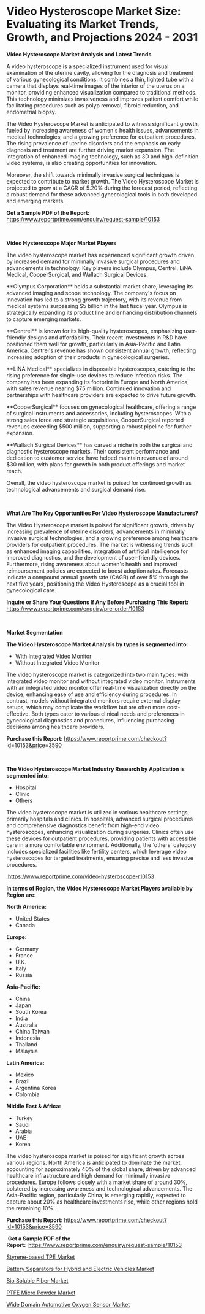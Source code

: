 <p><h1>Video Hysteroscope Market Size: Evaluating its Market Trends, Growth, and Projections 2024 - 2031</h1></p><p><strong>Video Hysteroscope Market Analysis and Latest Trends</strong></p>
<p><p>A video hysteroscope is a specialized instrument used for visual examination of the uterine cavity, allowing for the diagnosis and treatment of various gynecological conditions. It combines a thin, lighted tube with a camera that displays real-time images of the interior of the uterus on a monitor, providing enhanced visualization compared to traditional methods. This technology minimizes invasiveness and improves patient comfort while facilitating procedures such as polyp removal, fibroid reduction, and endometrial biopsy.</p><p>The Video Hysteroscope Market is anticipated to witness significant growth, fueled by increasing awareness of women's health issues, advancements in medical technologies, and a growing preference for outpatient procedures. The rising prevalence of uterine disorders and the emphasis on early diagnosis and treatment are further driving market expansion. The integration of enhanced imaging technology, such as 3D and high-definition video systems, is also creating opportunities for innovation. </p><p>Moreover, the shift towards minimally invasive surgical techniques is expected to contribute to market growth. The Video Hysteroscope Market is projected to grow at a CAGR of 5.20% during the forecast period, reflecting a robust demand for these advanced gynecological tools in both developed and emerging markets.</p></p>
<p><strong>Get a Sample PDF of the Report:&nbsp;</strong> <a href="https://www.reportprime.com/enquiry/request-sample/10153">https://www.reportprime.com/enquiry/request-sample/10153</a></p>
<p>&nbsp;</p>
<p><strong>Video Hysteroscope Major Market Players</strong></p>
<p><p>The video hysteroscope market has experienced significant growth driven by increased demand for minimally invasive surgical procedures and advancements in technology. Key players include Olympus, Centrel, LiNA Medical, CooperSurgical, and Wallach Surgical Devices.</p><p>**Olympus Corporation** holds a substantial market share, leveraging its advanced imaging and scope technology. The company's focus on innovation has led to a strong growth trajectory, with its revenue from medical systems surpassing $5 billion in the last fiscal year. Olympus is strategically expanding its product line and enhancing distribution channels to capture emerging markets.</p><p>**Centrel** is known for its high-quality hysteroscopes, emphasizing user-friendly designs and affordability. Their recent investments in R&D have positioned them well for growth, particularly in Asia-Pacific and Latin America. Centrel's revenue has shown consistent annual growth, reflecting increasing adoption of their products in gynecological surgeries.</p><p>**LiNA Medical** specializes in disposable hysteroscopes, catering to the rising preference for single-use devices to reduce infection risks. The company has been expanding its footprint in Europe and North America, with sales revenue nearing $75 million. Continued innovation and partnerships with healthcare providers are expected to drive future growth.</p><p>**CooperSurgical** focuses on gynecological healthcare, offering a range of surgical instruments and accessories, including hysteroscopes. With a strong sales force and strategic acquisitions, CooperSurgical reported revenues exceeding $500 million, supporting a robust pipeline for further expansion.</p><p>**Wallach Surgical Devices** has carved a niche in both the surgical and diagnostic hysteroscope markets. Their consistent performance and dedication to customer service have helped maintain revenue of around $30 million, with plans for growth in both product offerings and market reach.</p><p>Overall, the video hysteroscope market is poised for continued growth as technological advancements and surgical demand rise.</p></p>
<p>&nbsp;</p>
<p><strong>What Are The Key Opportunities For Video Hysteroscope Manufacturers?</strong></p>
<p><p>The Video Hysteroscope market is poised for significant growth, driven by increasing prevalence of uterine disorders, advancements in minimally invasive surgical technologies, and a growing preference among healthcare providers for outpatient procedures. The market is witnessing trends such as enhanced imaging capabilities, integration of artificial intelligence for improved diagnostics, and the development of user-friendly devices. Furthermore, rising awareness about women's health and improved reimbursement policies are expected to boost adoption rates. Forecasts indicate a compound annual growth rate (CAGR) of over 5% through the next five years, positioning the Video Hysteroscope as a crucial tool in gynecological care.</p></p>
<p><strong>Inquire or Share Your Questions If Any Before Purchasing This Report:</strong> <a href="https://www.reportprime.com/enquiry/pre-order/10153">https://www.reportprime.com/enquiry/pre-order/10153</a></p>
<p>&nbsp;</p>
<p><strong>Market Segmentation</strong></p>
<p><strong>The Video Hysteroscope Market Analysis by types is segmented into:</strong></p>
<p><ul><li>With Integrated Video Monitor</li><li>Without Integrated Video Monitor</li></ul></p>
<p><p>The video hysteroscope market is categorized into two main types: with integrated video monitor and without integrated video monitor. Instruments with an integrated video monitor offer real-time visualization directly on the device, enhancing ease of use and efficiency during procedures. In contrast, models without integrated monitors require external display setups, which may complicate the workflow but are often more cost-effective. Both types cater to various clinical needs and preferences in gynecological diagnostics and procedures, influencing purchasing decisions among healthcare providers.</p></p>
<p><strong>Purchase this Report:&nbsp;</strong><a href="https://www.reportprime.com/checkout?id=10153&price=3590">https://www.reportprime.com/checkout?id=10153&price=3590</a></p>
<p>&nbsp;</p>
<p><strong>The Video Hysteroscope Market Industry Research by Application is segmented into:</strong></p>
<p><ul><li>Hospital</li><li>Clinic</li><li>Others</li></ul></p>
<p><p>The video hysteroscope market is utilized in various healthcare settings, primarily hospitals and clinics. In hospitals, advanced surgical procedures and comprehensive diagnostics benefit from high-end video hysteroscopes, enhancing visualization during surgeries. Clinics often use these devices for outpatient procedures, providing patients with accessible care in a more comfortable environment. Additionally, the 'others' category includes specialized facilities like fertility centers, which leverage video hysteroscopes for targeted treatments, ensuring precise and less invasive procedures.</p></p>
<p><a href="https://www.reportprime.com/video-hysteroscope-r10153">&nbsp;https://www.reportprime.com/video-hysteroscope-r10153</a></p>
<p><strong>In terms of Region, the Video Hysteroscope Market Players available by Region are:</strong></p>
<p>
    <p> <strong> North America: </strong>
        <ul>
            <li>United States</li>
            <li>Canada</li>
        </ul>
        </p> 
    <p> <strong> Europe: </strong>
        <ul>
            <li>Germany</li>
            <li>France</li>
            <li>U.K.</li>
            <li>Italy</li>
            <li>Russia</li>
        </ul>
        </p> 
    <p> <strong> Asia-Pacific: </strong>
        <ul>
            <li>China</li>
            <li>Japan</li>
            <li>South Korea</li>
            <li>India</li>
            <li>Australia</li>
            <li>China Taiwan</li>
            <li>Indonesia</li>
            <li>Thailand</li>
            <li>Malaysia</li>
        </ul>
        </p> 
    <p> <strong> Latin America: </strong>
        <ul>
            <li>Mexico</li>
            <li>Brazil</li>
            <li>Argentina Korea</li>
            <li>Colombia</li>
        </ul>
        </p> 
    <p> <strong> Middle East & Africa: </strong>
        <ul>
            <li>Turkey</li>
            <li>Saudi</li>
            <li>Arabia</li>
            <li>UAE</li>
            <li>Korea</li>
        </ul>
    </p>
    </p>
<p><p>The video hysteroscope market is poised for significant growth across various regions. North America is anticipated to dominate the market, accounting for approximately 40% of the global share, driven by advanced healthcare infrastructure and high demand for minimally invasive procedures. Europe follows closely with a market share of around 30%, bolstered by increasing awareness and technological advancements. The Asia-Pacific region, particularly China, is emerging rapidly, expected to capture about 20% as healthcare investments rise, while other regions hold the remaining 10%.</p></p>
<p><strong>Purchase this Report: </strong><a href="https://www.reportprime.com/checkout?id=10153&price=3590">https://www.reportprime.com/checkout?id=10153&price=3590</a></p>
<p>&nbsp;<strong>Get a Sample PDF of the Report:&nbsp;&nbsp;</strong><a href="https://www.reportprime.com/enquiry/request-sample/10153">https://www.reportprime.com/enquiry/request-sample/10153</a></p>
<p><strong></strong></p>
<p><p><a href="https://medium.com/@lucas.russell0876/the-growth-of-the-styrene-based-tpe-market-has-been-significant-driven-by-various-critical-be52a6b4482a">Styrene-based TPE Market</a></p><p><a href="https://issuu.com/reportprime-2/docs/battery-separators-for-hybrid-and-e_611498428acb38">Battery Separators for Hybrid and Electric Vehicles Market</a></p><p><a href="https://issuu.com/reportprime-2/docs/bio-soluble-fiber-market-size-2030._fe0eef8dbaba15">Bio Soluble Fiber Market</a></p><p><a href="https://www.linkedin.com/pulse/driving-factors-behind-ptfe-micro-powder-market-trends-8lhrc?trackingId=ius3wKvsRReaenC1I8m%2BhA%3D%3D">PTFE Micro Powder Market</a></p><p><a href="https://medium.com/@lucas.russell0876/the-wide-domain-automotive-oxygen-sensor-market-prioritizes-cost-control-and-efficiency-ed640e5dffd9">Wide Domain Automotive Oxygen Sensor Market</a></p></p>
